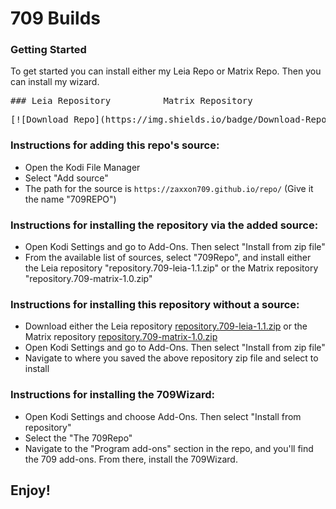 # 709 Builds


### Getting Started

To get started you can install either my Leia Repo or Matrix Repo. Then you can install my wizard. 

<pre>### Leia Repository          Matrix Repository</pre>
<pre>
[![Download Repo](https://img.shields.io/badge/Download-Repo-blue.svg?style=for-the-badge)](https://raw.githubusercontent.com/Zaxxon709/matrix/main/repository.709-leia-1.1.zip)          [![Download Repo](https://img.shields.io/badge/Download-Repo-blue.svg?style=for-the-badge)](https://raw.githubusercontent.com/Zaxxon709/matrix/main/repository.709-matrix-1.0.zip)
</pre>



### Instructions for adding this repo's source:

<ul>
    <li>Open the Kodi File Manager</li>
    <li>Select "Add source"</li>
    <li>The path for the source is <code>https://zaxxon709.github.io/repo/</code> (Give it the name "709REPO")</li>
</ul>  



### Instructions for installing the repository via the added source:

<ul>
    <li>Open Kodi Settings and go to Add-Ons. Then select "Install from zip file"</li>
    <li>From the available list of sources, select "709Repo", and install either the Leia repository "repository.709-leia-1.1.zip" or the Matrix repository "repository.709-matrix-1.0.zip"</li>
</ul>



### Instructions for installing this repository without a source:

<ul>
    <li>Download either the Leia repository <a href="repository.709-leia-1.1.zip?file=path/<?=$row['repository.709-leia-1.1.zip']?>">repository.709-leia-1.1.zip</a> or the Matrix repository <a href="repository.709-matrix-1.0.zip?file=path/<?=$row['repository.709-matrix-1.0.zip']?>">repository.709-matrix-1.0.zip</a></li>
    <li>Open Kodi Settings and go to Add-Ons. Then select "Install from zip file"</li>
    <li>Navigate to where you saved the above repository zip file and select to install</li>
</ul>



### Instructions for installing the 709Wizard:

<ul>
    <li>Open Kodi Settings and choose Add-Ons. Then select "Install from repository"</li>
    <li>Select the "The 709Repo"</li>
    <li>Navigate to the "Program add-ons" section in the repo, and you'll find the 709 add-ons. From there, install the 709Wizard.</li>
</ul>



## Enjoy!

